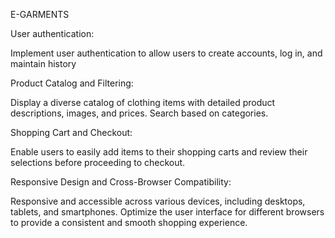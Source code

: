 E-GARMENTS

User authentication:

Implement user authentication to allow users to create accounts, log in, and maintain history 

Product Catalog and Filtering:

Display a diverse catalog of clothing items with detailed product descriptions, images, and prices. Search based on categories.

Shopping Cart and Checkout:

Enable users to easily add items to their shopping carts and review their selections before proceeding to checkout.

Responsive Design and Cross-Browser Compatibility:

Responsive and accessible across various devices, including desktops, tablets, and smartphones.
Optimize the user interface for different browsers to provide a consistent and smooth shopping experience.
